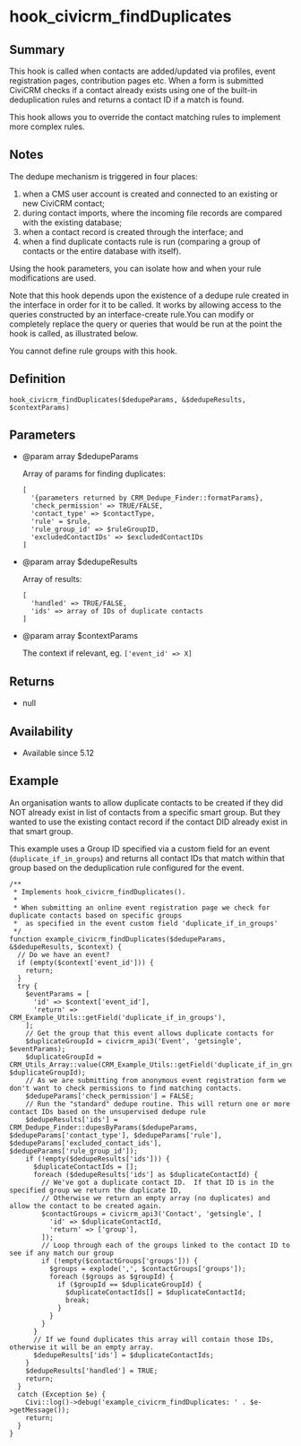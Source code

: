 # hook_civicrm_findDuplicates

## Summary

This hook is called when contacts are added/updated via profiles, event registration pages, contribution pages etc.
When a form is submitted CiviCRM checks if a contact already exists using one of the built-in deduplication rules and returns a contact ID if a match is found.

This hook allows you to override the contact matching rules to implement more complex rules.

## Notes

The dedupe mechanism is triggered in four places:

1.  when a CMS user account is created and connected to an existing or
    new CiviCRM contact;
2.  during contact imports, where the incoming file records are compared
    with the existing database;
3.  when a contact record is created through the interface; and
4.  when a find duplicate contacts rule is run (comparing a group of
    contacts or the entire database with itself).

Using the hook parameters, you can isolate how and when your rule
modifications are used.

Note that this hook depends upon the existence of a dedupe rule created
in the interface in order for it to be called. It works by allowing
access to the queries constructed by an interface-create rule.You can
modify or completely replace the query or queries that would be run at
the point the hook is called, as illustrated below.

You cannot define rule groups with this hook.

## Definition

    hook_civicrm_findDuplicates($dedupeParams, &$dedupeResults, $contextParams)

## Parameters

-   @param array $dedupeParams

      Array of params for finding duplicates:
      ```
      [
        '{parameters returned by CRM_Dedupe_Finder::formatParams},
        'check_permission' => TRUE/FALSE,
        'contact_type' => $contactType,
        'rule' = $rule,
        'rule_group_id' => $ruleGroupID,
        'excludedContactIDs' => $excludedContactIDs
      ]
      ```
-   @param array $dedupeResults

      Array of results: 
      ```
      [
        'handled' => TRUE/FALSE,
        'ids' => array of IDs of duplicate contacts
      ]
      ```
-   @param array $contextParams

      The context if relevant, eg. `['event_id' => X]`


## Returns

-   null

## Availability

-   Available since 5.12

## Example

An organisation wants to allow duplicate contacts to be created if they did NOT already exist in list of contacts from a specific smart group. 
But they wanted to use the existing contact record if the contact DID already exist in that smart group.

This example uses a Group ID specified via a custom field for an event (`duplicate_if_in_groups`) and returns all contact IDs that match within that group based on the deduplication rule configured for the event.


```
/**
 * Implements hook_civicrm_findDuplicates().
 *
 * When submitting an online event registration page we check for duplicate contacts based on specific groups
 *  as specified in the event custom field 'duplicate_if_in_groups'
 */
function example_civicrm_findDuplicates($dedupeParams, &$dedupeResults, $context) {
  // Do we have an event?
  if (empty($context['event_id'])) {
    return;
  }
  try {
    $eventParams = [
      'id' => $context['event_id'],
      'return' => CRM_Example_Utils::getField('duplicate_if_in_groups'),
    ];
    // Get the group that this event allows duplicate contacts for
    $duplicateGroupId = civicrm_api3('Event', 'getsingle', $eventParams);
    $duplicateGroupId = CRM_Utils_Array::value(CRM_Example_Utils::getField('duplicate_if_in_groups'), $duplicateGroupId);
    // As we are submitting from anonymous event registration form we don't want to check permissions to find matching contacts.
    $dedupeParams['check_permission'] = FALSE;
    // Run the "standard" dedupe routine. This will return one or more contact IDs based on the unsupervised dedupe rule
    $dedupeResults['ids'] = CRM_Dedupe_Finder::dupesByParams($dedupeParams, $dedupeParams['contact_type'], $dedupeParams['rule'], $dedupeParams['excluded_contact_ids'], $dedupeParams['rule_group_id']);
    if (!empty($dedupeResults['ids'])) {
      $duplicateContactIds = [];
      foreach ($dedupeResults['ids'] as $duplicateContactId) {
        // We've got a duplicate contact ID.  If that ID is in the specified group we return the duplicate ID,
        // Otherwise we return an empty array (no duplicates) and allow the contact to be created again.
        $contactGroups = civicrm_api3('Contact', 'getsingle', [
          'id' => $duplicateContactId,
          'return' => ['group'],
        ]);
        // Loop through each of the groups linked to the contact ID to see if any match our group
        if (!empty($contactGroups['groups'])) {
          $groups = explode(',', $contactGroups['groups']);
          foreach ($groups as $groupId) {
            if ($groupId == $duplicateGroupId) {
              $duplicateContactIds[] = $duplicateContactId;
              break;
            }
          }
        }
      }
      // If we found duplicates this array will contain those IDs, otherwise it will be an empty array.
      $dedupeResults['ids'] = $duplicateContactIds;
    }
    $dedupeResults['handled'] = TRUE;
    return;
  }
  catch (Exception $e) {
    Civi::log()->debug('example_civicrm_findDuplicates: ' . $e->getMessage());
    return;
  }
}
```